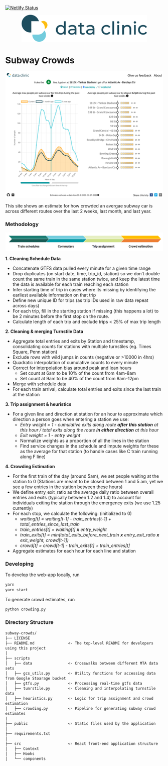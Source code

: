[![Netlify Status](https://api.netlify.com/api/v1/badges/6abecf5a-8e9f-4b9e-818d-ed47c21ef863/deploy-status)](https://app.netlify.com/sites/howbusyismytrain/deploys)

<p align="center">
  <img src="public/site-logo.png" width="400"/>
</p>

# Subway Crowds

<p align="center">
  <img src="public/SubwayCrowds.png" width="800"/>
</p>

This site shows an estimate for how crowded an avergae subway car is across different routes over the last 2 weeks, last month, and last year. 

### Methodology 

<p align="center">
  <img src="public/crowding_methodology.png" width="800"/>
</p>


**1. Cleaning Schedule Data**
- Concatenate GTFS data pulled every minute for a given time range
- Drop duplicates (on start date, time, trip_id, station) so we don’t double count the same train in the same station twice, and keep the latest time the data is available for each train reaching each station
- Infer starting time of trip in cases where its missing by identifying the earliest available information on that trip
- Define new unique ID for trips (as trip IDs used in raw data repeat across days)
- For each trip, fill in the starting station if missing (this happens a lot) to be 2 minutes before the first stop on the route. 
- Calculate length of each trip and exclude trips < 25% of max trip length


**2. Cleaning & merging Turnstile Data**
- Aggregate total entries and exits by Station and timestamp, consolidating counts for stations with multiple turnstiles (eg. Times Square, Penn station)
- Exclude rows with wild jumps in counts (negative or >10000 in 4hrs)
- Quadratic interpolation of cumulative counts to every minute
- Correct for interpolation bias around peak and lean hours
  - Set count at 6am to be 10% of the count from 4am-8am
  - Set count at 9am to be 40% of the count from 8am-12pm
- Merge with schedule data
- For each train arrival, calculate total entries and exits since the last train at the station


**3. Trip assignment & heuristics**
- For a given line and direction at station for an hour to approximate which direction a person goes when entering a station we use: 
   - *Entry weight = 1 - cumulative exits along route **after this station** at this hour / total exits along the route **in either direction** at this hour*
   - *Exit weight = 1 - entry weight*
  - Normalize weights as a proportion of all the lines in the station
  - Find service changes in the schedule and impute weights for these as the average for that station (to handle cases like C train running along F line)


**4. Crowding Estimation**
- For the first train of the day (around 5am), we set people waiting at the station to 0 (Stations are meant to be closed between 1 and 5 am, yet we see a few entries in the station between these hours)
- We define entry_exit_ratio as the average daily ratio between overall entries and exits (typically between 1.2 and 1.4) to account for individuals exiting the station through the emergency exits (we use 1.25 currently)
- For each stop, we calculate the following: (initialized to 0)
  - *waiting[t] = waiting[t-1] - train_entries[t-1] + total_entries_since_last_train*
  - *train_entries[t] = waiting[t] **x** entry_weight*
  - *train_exits[t] = min(total_exits_before_next_train **x** entry_exit_ratio **x** exit_weight, crowd[t-1])*
  - *crowd[t] = crowd[t-1] - train_exits[t] + train_entries[t]*
- Aggregate estimates for each hour for each line and station


### Developing 

To develop the web-app locally, run 

```bash
yarn
yarn start 
```

To generate crowd estimates, run

```bash
python crowding.py
```

### Directory Structure

    subway-crowds/
    ├── LICENSE
    ├── README.md               <- The top-level README for developers using this project
    │
    ├── scripts
    │   ├── data                <- Crosswalks between different MTA data sets
    │   ├── gcs_utils.py        <- Utility functions for accessing data from Google Stoarage bucket 
    │   ├── gtfs.py             <- Processing real-time gtfs data
    │   ├── tunrstile.py        <- Cleaning and interpolating turnstile data
    │   ├── heuristics.py       <- Logic for trip assignment and crowd estimation
    │   ├── crowding.py         <- Pipeline for generating subway crowd estimates
    |
    ├── public                  <- Static files used by the application
    │
    ├── requirements.txt
    │
    ├── src                     <- React front-end application structure
    │   ├── Context             
    │   ├── Hooks               
    │   └── components
           

